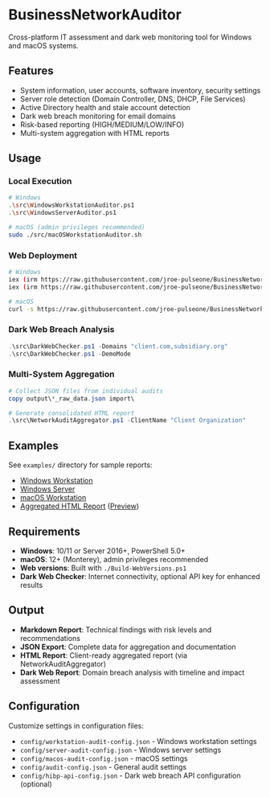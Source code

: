 # BusinessNetworkAuditor

Cross-platform IT assessment and dark web monitoring tool for Windows and macOS systems.

## Features

- System information, user accounts, software inventory, security settings
- Server role detection (Domain Controller, DNS, DHCP, File Services)
- Active Directory health and stale account detection
- Dark web breach monitoring for email domains
- Risk-based reporting (HIGH/MEDIUM/LOW/INFO)
- Multi-system aggregation with HTML reports

## Usage

### Local Execution
```bash
# Windows
.\src\WindowsWorkstationAuditor.ps1
.\src\WindowsServerAuditor.ps1

# macOS (admin privileges recommended)
sudo ./src/macOSWorkstationAuditor.sh
```

### Web Deployment
```bash
# Windows
iex (irm https://raw.githubusercontent.com/jroe-pulseone/BusinessNetworkAuditor/main/WindowsWorkstationAuditor-Web.ps1)
iex (irm https://raw.githubusercontent.com/jroe-pulseone/BusinessNetworkAuditor/main/WindowsServerAuditor-Web.ps1)

# macOS
curl -s https://raw.githubusercontent.com/jroe-pulseone/BusinessNetworkAuditor/main/macOSWorkstationAuditor-Web.sh | sudo bash
```

### Dark Web Breach Analysis
```powershell
.\src\DarkWebChecker.ps1 -Domains "client.com,subsidiary.org"
.\src\DarkWebChecker.ps1 -DemoMode
```

### Multi-System Aggregation
```powershell
# Collect JSON files from individual audits
copy output\*_raw_data.json import\

# Generate consolidated HTML report
.\src\NetworkAuditAggregator.ps1 -ClientName "Client Organization"
```

## Examples

See `examples/` directory for sample reports:
- [Windows Workstation](examples/Windows-Workstation-Example-Report.md)
- [Windows Server](examples/Windows-Server-Example-Report.md)
- [macOS Workstation](examples/macOS-Workstation-Example-Report.md)
- [Aggregated HTML Report](examples/Aggregated-Report-Example.html) ([Preview](examples/Aggregated-Report-Screenshot.png))

## Requirements

- **Windows**: 10/11 or Server 2016+, PowerShell 5.0+
- **macOS**: 12+ (Monterey), admin privileges recommended
- **Web versions**: Built with `./Build-WebVersions.ps1`
- **Dark Web Checker**: Internet connectivity, optional API key for enhanced results

## Output

- **Markdown Report**: Technical findings with risk levels and recommendations
- **JSON Export**: Complete data for aggregation and documentation
- **HTML Report**: Client-ready aggregated report (via NetworkAuditAggregator)
- **Dark Web Report**: Domain breach analysis with timeline and impact assessment

## Configuration

Customize settings in configuration files:
- `config/workstation-audit-config.json` - Windows workstation settings
- `config/server-audit-config.json` - Windows server settings
- `config/macos-audit-config.json` - macOS settings
- `config/audit-config.json` - General audit settings
- `config/hibp-api-config.json` - Dark web breach API configuration (optional)

